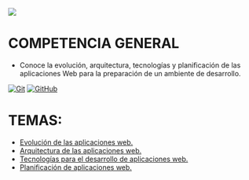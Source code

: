 ![](./Images/)

# COMPETENCIA GENERAL
- Conoce la evolución, arquitectura, tecnologías y planificación de las aplicaciones Web para la preparación de un ambiente de desarrollo.

[![Git](https://img.shields.io/badge/Git-2.37+-f14e32?style=for-the-badge&logo=git&logoColor=white&labelColor=101010)](https://git-scm.com/)
[![GitHub](https://img.shields.io/badge/GitHub-Web-blue?style=for-the-badge&logo=github&logoColor=white&labelColor=101010)](https://github.com/)

# TEMAS:
- [Evolución de las aplicaciones web.](evo_app_web.md)
- [Arquitectura de las aplicaciones web.](arq_app_web.md)
- [Tecnologías para el desarrollo de aplicaciones web.](tec_app_web.md)
- [Planificación de aplicaciones web.](plan_app_web.md)
